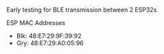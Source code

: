 Early testing for BLE transmission between 2 ESP32s

ESP MAC Addresses

- Blk: 48:E7:29:9F:39:92
- Gry: 48:E7:29:A0:05:96

